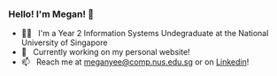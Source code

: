 ### Hello! I'm Megan! 👋

- 👩‍💻  &nbsp; I'm a Year 2 Information Systems Undegraduate at the National University of Singapore 
- 🔨  &nbsp; Currently working on my personal website! 
- 📫  &nbsp; Reach me at meganyee@comp.nus.edu.sg or on [Linkedin](https://www.linkedin.com/in/megan-yee/)!

<!-- ### Tools & Technologies 
 -->
<!--
**ydymegan/ydymegan** is a ✨ _special_ ✨ repository because its `README.md` (this file) appears on your GitHub profile.

Here are some ideas to get you started:

- 🔭 I’m currently working on ...
- 🌱 I’m currently learning ...
- 👯 I’m looking to collaborate on ...
- 🤔 I’m looking for help with ...
- 💬 Ask me about ...
- 📫 How to reach me: ...
- 😄 Pronouns: ...
- ⚡ Fun fact: ...
-->
